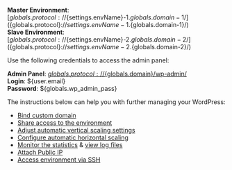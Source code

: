 **Master Environment**: [${globals.protocol}://${settings.envName}-1.${globals.domain-1}/](${globals.protocol}://${settings.envName}-1.${globals.domain-1}/)   
**Slave Environment**: [${globals.protocol}://${settings.envName}-2.${globals.domain-2}/](${globals.protocol}://${settings.envName}-2.${globals.domain-2}/)

Use the following credentials to access the admin panel:

**Admin Panel**: [${globals.protocol}://${globals.domain}/wp-admin/](${globals.protocol}://${globals.domain}/wp-admin/)  
**Login**: ${user.email}  
**Password**: ${globals.wp_admin_pass}  

The instructions below can help you with further managing your WordPress:   

* [Bind custom domain](https://docs.jelastic.com/custom-domain-via-cname)   
* [Share access to the environment](http://docs.jelastic.com/share-environment)   
* [Adjust automatic vertical scaling settings](http://docs.jelastic.com/automatic-vertical-scaling)   
* [Configure automatic horizontal scaling](http://docs.jelastic.com/automatic-horizontal-scaling)   
* [Monitor the statistics](http://docs.jelastic.com/view-app-statistics) & [view log files](https://docs.jelastic.com/view-log-files)   
* [Attach Public IP](https://docs.jelastic.com/public-ip)   
* [Access environment via SSH](https://docs.jelastic.com/ssh-access)   
